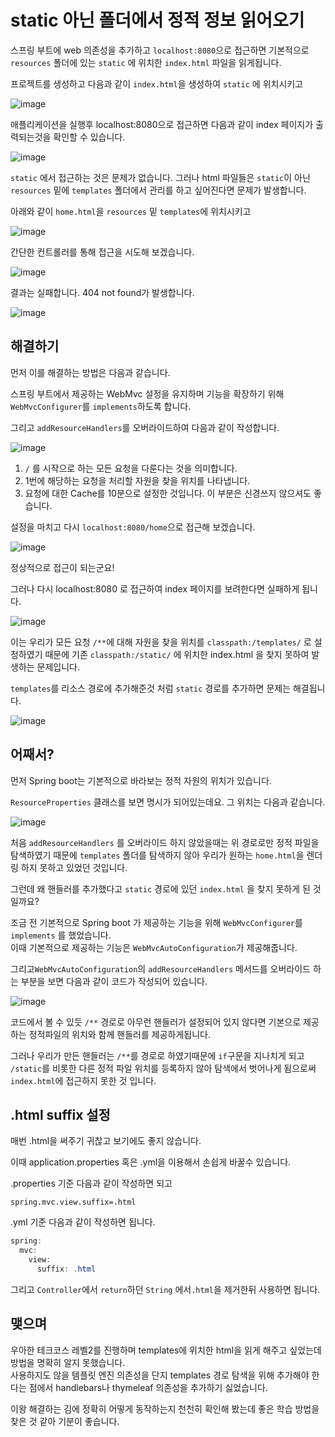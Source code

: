 # static 아닌 폴더에서 정적 정보 읽어오기

스프링 부트에 web 의존성을 추가하고 `localhost:8080`으로 접근하면 기본적으로 `resources` 폴더에 있는 `static` 에 위치한 `index.html` 파일을 읽게됩니다.

프로젝트를 생성하고 다음과 같이 `index.html`을 생성하여 `static` 에 위치시키고

![image](https://user-images.githubusercontent.com/13347548/82197069-7a284f80-9935-11ea-81e3-39b306d28f72.png)

애플리케이션을 실행후 localhost:8080으로 접근하면 다음과 같이 index 페이지가 출력되는것을 확인할 수 있습니다.

![image](https://user-images.githubusercontent.com/13347548/82197119-86aca800-9935-11ea-94f7-81dee6f45b45.png)

`static` 에서 접근하는 것은 문제가 없습니다. 그러나 html 파일들은 `static`이 아닌 `resources` 밑에 `templates` 폴더에서 관리를 하고 싶어진다면 문제가 발생합니다.

아래와 같이 `home.html`을 `resources` 밑 `templates`에 위치시키고

![image](https://user-images.githubusercontent.com/13347548/82197452-00dd2c80-9936-11ea-9e8a-7daad9d15c22.png)

간단한 컨트롤러를 통해 접근을 시도해 보겠습니다.

![image](https://user-images.githubusercontent.com/13347548/82197659-37b34280-9936-11ea-99b3-6506d35dfd34.png)

결과는 실패합니다. 404 not found가 발생합니다.

![image](https://user-images.githubusercontent.com/13347548/82197739-4f8ac680-9936-11ea-9677-10170351b35e.png)

## 해결하기

먼저 이를 해결하는 방법은 다음과 같습니다.

스프링 부트에서 제공하는 WebMvc 설정을 유지하며 기능을 확장하기 위해 `WebMvcConfigurer`를 `implements`하도록 합니다.

그리고 `addResourceHandlers`를 오버라이드하여 다음과 같이 작성합니다.

![image](https://user-images.githubusercontent.com/13347548/82203320-1d7d6280-993e-11ea-9d0f-21f5987e98bd.png)

1. `/` 를 시작으로 하는 모든 요청을 다룬다는 것을 의미합니다.
2. 1번에 해당하는 요청을 처리할 자원을 찾을 위치를 나타냅니다.
3. 요청에 대한 Cache를 10분으로 설정한 것입니다. 이 부분은 신경쓰지 않으셔도 좋습니다.

설정을 마치고 다시 `localhost:8080/home`으로 접근해 보겠습니다.

![image](https://user-images.githubusercontent.com/13347548/82203500-5f0e0d80-993e-11ea-95fa-5964a2fd8e09.png)

정상적으로 접근이 되는군요!

그러나 다시 localhost:8080 로 접근하여 index 페이지를 보려한다면 실패하게 됩니다.

![image](https://user-images.githubusercontent.com/13347548/82203599-7f3dcc80-993e-11ea-91d5-bcab0cd0af81.png)

이는 우리가 모든 요청 `/**`에 대해 자원을 찾을 위치를 `classpath:/templates/` 로 설정하였기 때문에 기존 `classpath:/static/` 에 위치한 index.html 을 찾지 못하여 발생하는 문제입니다.

`templates`를 리소스 경로에 추가해준것 처럼 `static` 경로를 추가하면 문제는 해결됩니다.

![image](https://user-images.githubusercontent.com/13347548/82206112-97afe600-9942-11ea-94eb-bde40754f6dd.png)



## 어째서?

먼저 Spring boot는 기본적으로 바라보는 정적 자원의 위치가 있습니다.

`ResourceProperties` 클래스를 보면 명시가 되어있는데요. 그 위치는 다음과 같습니다.

![image](https://user-images.githubusercontent.com/13347548/82206616-80bdc380-9943-11ea-89c3-7b9d442715d6.png)

처음  `addResourceHandlers` 를 오버라이드 하지 않았을때는 위 경로로만 정적 파일을 탐색하였기 때문에 `templates` 폴더를 탐색하지 않아 우리가 원하는 `home.html`을 렌더링 하지 못하고 있었던 것입니다.

그런데 왜 핸들러를 추가했다고 `static` 경로에 있던 `index.html` 을 찾지 못하게 된 것 일까요?

조금 전 기본적으로 Spring boot 가 제공하는 기능을 위해 `WebMvcConfigurer`를 `implements` 를 했었습니다.  
이때 기본적으로 제공하는 기능은 `WebMvcAutoConfiguration`가 제공해줍니다.

그리고`WebMvcAutoConfiguration`의  `addResourceHandlers` 메서드를 오버라이드 하는 부분을 보면 다음과 같이 코드가 작성되어 있습니다.

![image](https://user-images.githubusercontent.com/13347548/82207116-47d21e80-9944-11ea-8a34-3eecf2bfe348.png)

코드에서 볼 수 있듯 `/**` 경로로 아무런 핸들러가 설정되어 있지 않다면 기본으로 제공하는 정적파일의 위치와 함께 핸들러를 제공하게됩니다.

그러나 우리가 만든 핸들러는 `/**`를 경로로 하였기때문에 `if`구문을 지나치게 되고 `/static`를 비롯한 다른 정적 파일 위치를 등록하지 않아 탐색에서 벗어나게 됨으로써 `index.html`에 접근하지 못한 것 입니다.



## .html suffix 설정

매번 .html을 써주기 귀찮고 보기에도 좋지 않습니다.

이때 application.properties 혹은 .yml을 이용해서 손쉽게 바꿀수 있습니다.

.properties 기준 다음과 같이 작성하면 되고

`spring.mvc.view.suffix=.html`

.yml 기준 다음과 같이 작성하면 됩니다.

```java
spring:
  mvc:
    view:
      suffix: .html
```

그리고 `Controller`에서 `return`하던 `String` 에서`.html`을 제거한뒤 사용하면 됩니다.



## 맺으며

우아한 테크코스 레벨2를 진행하며 templates에 위치한 html을 읽게 해주고 싶었는데 방법을 명확히 알지 못했습니다.  
사용하지도 않을 템플릿 엔진 의존성을 단지 templates 경로 탐색을 위해 추가해야 한다는 점에서 handlebars나 thymeleaf 의존성을 추가하기 싫었습니다.

이왕 해결하는 김에 정확히 어떻게 동작하는지 천천히 확인해 봤는데 좋은 학습 방법을 찾은 것 같아 기분이 좋습니다.